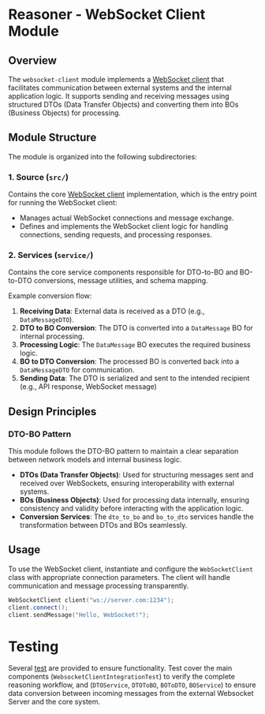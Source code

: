 # Reasoner - WebSocket Client Module

## Overview
The `websocket-client` module implements a [WebSocket client](main.cpp) that facilitates communication between external systems and the internal application logic. It supports sending and receiving messages using structured DTOs (Data Transfer Objects) and converting them into BOs (Business Objects) for processing.

## Module Structure
The module is organized into the following subdirectories:

### 1.  **Source** (`src/`)
Contains the core [WebSocket client](main.cpp) implementation, which is the entry point for running the WebSocket client: 
- Manages actual WebSocket connections and message exchange.
- Defines and implements the WebSocket client logic for handling connections, sending requests, and processing responses.

### 2. **Services** (`service/`)
Contains the core service components responsible for DTO-to-BO and BO-to-DTO conversions, message utilities, and schema mapping.

Example conversion flow:

1. **Receiving Data**: External data is received as a DTO (e.g., `DataMessageDTO`).
2. **DTO to BO Conversion**: The DTO is converted into a `DataMessage` BO for internal processing.
3. **Processing Logic**: The `DataMessage` BO executes the required business logic.
4. **BO to DTO Conversion**: The processed BO is converted back into a `DataMessageDTO` for communication.
5. **Sending Data**: The DTO is serialized and sent to the intended recipient (e.g., API response, WebSocket message)

## Design Principles
### **DTO-BO Pattern**
This module follows the DTO-BO pattern to maintain a clear separation between network models and internal business logic.

- **DTOs (Data Transfer Objects)**: Used for structuring messages sent and received over WebSockets, ensuring interoperability with external systems.
- **BOs (Business Objects)**: Used for processing data internally, ensuring consistency and validity before interacting with the application logic.
- **Conversion Services**: The `dto_to_bo` and `bo_to_dto` services handle the transformation between DTOs and BOs seamlessly.

## Usage
To use the WebSocket client, instantiate and configure the `WebSocketClient` class with appropriate connection parameters. The client will handle communication and message processing transparently.

```cpp
WebSocketClient client("ws://server.com:1234");
client.connect();
client.sendMessage("Hello, WebSocket!");
```

# Testing

Several [test](../tests/) are provided to ensure functionality. Test cover the main components (`WebsocketClientIntegrationTest`) to verify the complete reasoning workflow, and (`DTOService`, `DTOToBO`, `BOToDTO`, `BOService`) to ensure data conversion between incoming messages from the external Websocket Server and the core system.


